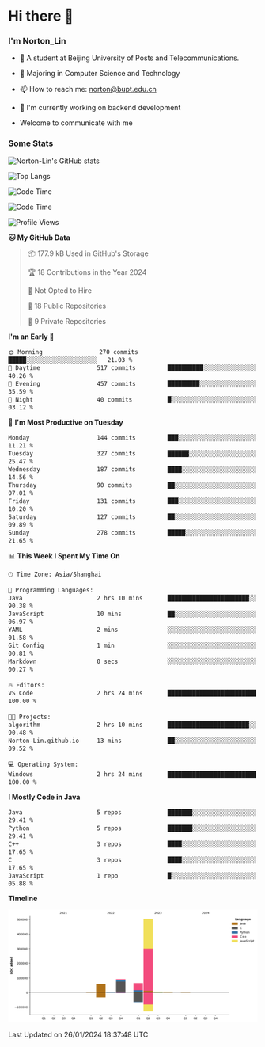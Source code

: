 
# Hi there 👋

### I'm Norton_Lin
- 🏫 A student at Beijing University of Posts and Telecommunications.
- 🌱 Majoring in Computer Science and Technology
- 📫 How to reach me: norton@bupt.edu.cn
- 🌱 I'm currently working on backend development

- Welcome to communicate with me

### Some Stats
![Norton-Lin's GitHub stats](https://github-readme-stats.vercel.app/api?username=Norton-Lin&count_private=true&show_icons=true&theme=radical)

![Top Langs](https://github-readme-stats.vercel.app/api/top-langs/?username=Norton-Lin&langs_count=10&layout=compact)

![Code Time](https://github-readme-stats.vercel.app/api/wakatime?username=Norton_Lin)

<!--START_SECTION:waka-->
![Code Time](http://img.shields.io/badge/Code%20Time-461%20hrs%206%20mins-blue)

![Profile Views](http://img.shields.io/badge/Profile%20Views-8-blue)

**🐱 My GitHub Data** 

> 📦 177.9 kB Used in GitHub's Storage 
 > 
> 🏆 18 Contributions in the Year 2024
 > 
> 🚫 Not Opted to Hire
 > 
> 📜 18 Public Repositories 
 > 
> 🔑 9 Private Repositories 
 > 
**I'm an Early 🐤** 

```text
🌞 Morning                270 commits         █████░░░░░░░░░░░░░░░░░░░░   21.03 % 
🌆 Daytime                517 commits         ██████████░░░░░░░░░░░░░░░   40.26 % 
🌃 Evening                457 commits         █████████░░░░░░░░░░░░░░░░   35.59 % 
🌙 Night                  40 commits          █░░░░░░░░░░░░░░░░░░░░░░░░   03.12 % 
```
📅 **I'm Most Productive on Tuesday** 

```text
Monday                   144 commits         ███░░░░░░░░░░░░░░░░░░░░░░   11.21 % 
Tuesday                  327 commits         ██████░░░░░░░░░░░░░░░░░░░   25.47 % 
Wednesday                187 commits         ████░░░░░░░░░░░░░░░░░░░░░   14.56 % 
Thursday                 90 commits          ██░░░░░░░░░░░░░░░░░░░░░░░   07.01 % 
Friday                   131 commits         ███░░░░░░░░░░░░░░░░░░░░░░   10.20 % 
Saturday                 127 commits         ██░░░░░░░░░░░░░░░░░░░░░░░   09.89 % 
Sunday                   278 commits         █████░░░░░░░░░░░░░░░░░░░░   21.65 % 
```


📊 **This Week I Spent My Time On** 

```text
🕑︎ Time Zone: Asia/Shanghai

💬 Programming Languages: 
Java                     2 hrs 10 mins       ███████████████████████░░   90.38 % 
JavaScript               10 mins             ██░░░░░░░░░░░░░░░░░░░░░░░   06.97 % 
YAML                     2 mins              ░░░░░░░░░░░░░░░░░░░░░░░░░   01.58 % 
Git Config               1 min               ░░░░░░░░░░░░░░░░░░░░░░░░░   00.81 % 
Markdown                 0 secs              ░░░░░░░░░░░░░░░░░░░░░░░░░   00.27 % 

🔥 Editors: 
VS Code                  2 hrs 24 mins       █████████████████████████   100.00 % 

🐱‍💻 Projects: 
algorithm                2 hrs 10 mins       ███████████████████████░░   90.48 % 
Norton-Lin.github.io     13 mins             ██░░░░░░░░░░░░░░░░░░░░░░░   09.52 % 

💻 Operating System: 
Windows                  2 hrs 24 mins       █████████████████████████   100.00 % 
```

**I Mostly Code in Java** 

```text
Java                     5 repos             ███████░░░░░░░░░░░░░░░░░░   29.41 % 
Python                   5 repos             ███████░░░░░░░░░░░░░░░░░░   29.41 % 
C++                      3 repos             ████░░░░░░░░░░░░░░░░░░░░░   17.65 % 
C                        3 repos             ████░░░░░░░░░░░░░░░░░░░░░   17.65 % 
JavaScript               1 repo              █░░░░░░░░░░░░░░░░░░░░░░░░   05.88 % 
```



**Timeline**

![Lines of Code chart](https://raw.githubusercontent.com/Norton-Lin/Norton-Lin/main/assets/bar_graph.png)


 Last Updated on 26/01/2024 18:37:48 UTC
<!--END_SECTION:waka-->
